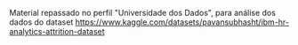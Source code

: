 Material repassado no perfil "Universidade dos Dados", para análise dos dados do dataset 
https://www.kaggle.com/datasets/pavansubhasht/ibm-hr-analytics-attrition-dataset
